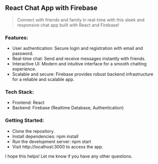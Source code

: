 
## React Chat App with Firebase
> Connect with friends and family in real-time with this sleek and responsive chat app built with React and Firebase!

### Features:
- User authentication: Secure login and registration with email and password.
- Real-time chat: Send and receive messages instantly with friends.
- Interactive UI: Modern and intuitive interface for a smooth chatting experience.
- Scalable and secure: Firebase provides robust backend infrastructure for a reliable and scalable app.
  
### Tech Stack:
- Frontend: React
- Backend: Firebase (Realtime Database, Authentication)
  
### Getting Started:
- Clone the repository.
- Install dependencies: npm install
- Run the development server: npm start
- Visit http://localhost:3000 to access the app.

I hope this helps! Let me know if you have any other questions.
